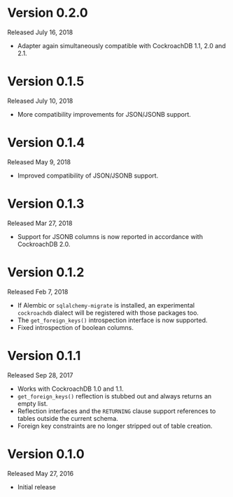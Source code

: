 # Version 0.2.0

Released July 16, 2018

- Adapter again simultaneously compatible with CockroachDB 1.1, 2.0
  and 2.1.

# Version 0.1.5

Released July 10, 2018

- More compatibility improvements for JSON/JSONB support.

# Version 0.1.4

Released May 9, 2018

- Improved compatibility of JSON/JSONB support.

# Version 0.1.3

Released Mar 27, 2018

- Support for JSONB columns is now reported in accordance with CockroachDB 2.0.

# Version 0.1.2

Released Feb 7, 2018

- If Alembic or `sqlalchemy-migrate` is installed, an experimental
  `cockroachdb` dialect will be registered with those packages too.
- The `get_foreign_keys()` introspection interface is now supported.
- Fixed introspection of boolean columns.

# Version 0.1.1

Released Sep 28, 2017

- Works with CockroachDB 1.0 and 1.1.
- `get_foreign_keys()` reflection is stubbed out and always returns an empty list.
- Reflection interfaces and the `RETURNING` clause support references to tables outside the current schema.
- Foreign key constraints are no longer stripped out of table creation.

# Version 0.1.0

Released May 27, 2016

- Initial release
